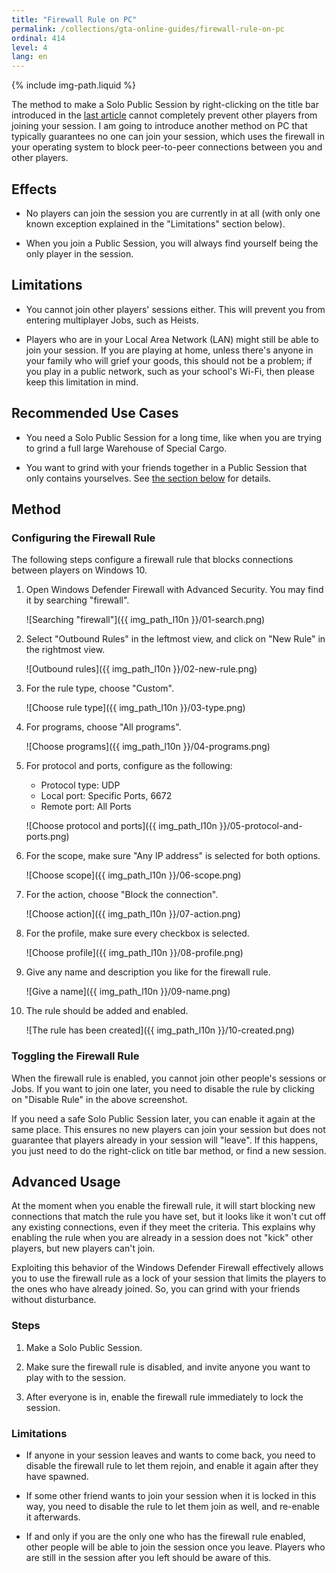 ```yaml
---
title: "Firewall Rule on PC"
permalink: /collections/gta-online-guides/firewall-rule-on-pc
ordinal: 414
level: 4
lang: en
---
```

{% include img-path.liquid %}

The method to make a Solo Public Session by right-clicking on the title bar
introduced in the [last
article](solo-public-sessions#right-clicking-on-the-title-bar) cannot
completely prevent other players from joining your session. I am going to
introduce another method on PC that typically guarantees no one can join your
session, which uses the firewall in your operating system to block peer-to-peer
connections between you and other players.

## Effects

- No players can join the session you are currently in at all (with only one
  known exception explained in the "Limitations" section below).

- When you join a Public Session, you will always find yourself being the only
  player in the session.

## Limitations

- You cannot join other players' sessions either. This will prevent you from
  entering multiplayer Jobs, such as Heists.

- Players who are in your Local Area Network (LAN) might still be able to join
  your session. If you are playing at home, unless there's anyone in your
  family who will grief your goods, this should not be a problem; if you play
  in a public network, such as your school's Wi-Fi, then please keep this
  limitation in mind.

## Recommended Use Cases

- You need a Solo Public Session for a long time, like when you are trying to
  grind a full large Warehouse of Special Cargo.

- You want to grind with your friends together in a Public Session that only
  contains yourselves. See [the section below](#advanced-usage) for details.

## Method

### Configuring the Firewall Rule

The following steps configure a firewall rule that blocks connections between
players on Windows 10.

1.  Open Windows Defender Firewall with Advanced Security. You may find it by
    searching "firewall".

    ![Searching "firewall"]({{ img_path_l10n }}/01-search.png)

2.  Select "Outbound Rules" in the leftmost view, and click on "New Rule" in
    the rightmost view.

    ![Outbound rules]({{ img_path_l10n }}/02-new-rule.png)

3.  For the rule type, choose "Custom".

    ![Choose rule type]({{ img_path_l10n }}/03-type.png)

4.  For programs, choose "All programs".

    ![Choose programs]({{ img_path_l10n }}/04-programs.png)

5.  For protocol and ports, configure as the following:
    - Protocol type: UDP
    - Local port: Specific Ports, 6672
    - Remote port: All Ports

    ![Choose protocol and ports]({{ img_path_l10n }}/05-protocol-and-ports.png)

6.  For the scope, make sure "Any IP address" is selected for both options.

    ![Choose scope]({{ img_path_l10n }}/06-scope.png)

7.  For the action, choose "Block the connection".

    ![Choose action]({{ img_path_l10n }}/07-action.png)

8.  For the profile, make sure every checkbox is selected.

    ![Choose profile]({{ img_path_l10n }}/08-profile.png)

9.  Give any name and description you like for the firewall rule.

    ![Give a name]({{ img_path_l10n }}/09-name.png)

10. The rule should be added and enabled.

    ![The rule has been created]({{ img_path_l10n }}/10-created.png)

### Toggling the Firewall Rule

When the firewall rule is enabled, you cannot join other people's sessions or
Jobs. If you want to join one later, you need to disable the rule by clicking
on "Disable Rule" in the above screenshot.

If you need a safe Solo Public Session later, you can enable it again at the
same place. This ensures no new players can join your session but does not
guarantee that players already in your session will "leave". If this happens,
you just need to do the right-click on title bar method, or find a new session.

## Advanced Usage

At the moment when you enable the firewall rule, it will start blocking new
connections that match the rule you have set, but it looks like it won't cut
off any existing connections, even if they meet the criteria. This explains why
enabling the rule when you are already in a session does not "kick" other
players, but new players can't join.

Exploiting this behavior of the Windows Defender Firewall effectively allows
you to use the firewall rule as a lock of your session that limits the players
to the ones who have already joined. So, you can grind with your friends
without disturbance.

### Steps

1. Make a Solo Public Session.

2. Make sure the firewall rule is disabled, and invite anyone you want to play
   with to the session.

3. After everyone is in, enable the firewall rule immediately to lock the
   session.

### Limitations

- If anyone in your session leaves and wants to come back, you need to disable
  the firewall rule to let them rejoin, and enable it again after they have
  spawned.

- If some other friend wants to join your session when it is locked in this
  way, you need to disable the rule to let them join as well, and re-enable it
  afterwards.

- If and only if you are the only one who has the firewall rule enabled, other
  people will be able to join the session once you leave. Players who are still
  in the session after you left should be aware of this.
